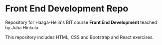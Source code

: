 # Front End Development Repo
Repository for Haaga-Helia's BIT course <strong>Front End Development</strong> teached by Juha Hinkula. 

This repository includes HTML, CSS and Bootstrap and React exercises.
